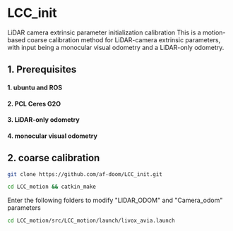 # LCC_init
LiDAR camera extrinsic parameter initialization calibration
This is a motion-based coarse calibration method for LiDAR-camera extrinsic parameters, with input being a monocular visual odometry and a LiDAR-only odometry.

## 1. Prerequisites
#### 1. ubuntu and ROS
#### 2. PCL Ceres G2O
#### 3. LiDAR-only odometry
#### 4. monocular visual  odometry

## 2. coarse calibration 
```bash
git clone https://github.com/af-doom/LCC_init.git
```
```bash
cd LCC_motion && catkin_make
```
Enter the following folders to modify "LIDAR_ODOM" and "Camera_odom" parameters
```bash
cd LCC_motion/src/LCC_motion/launch/livox_avia.launch
```
